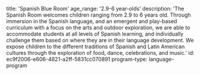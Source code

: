 title: 'Spanish Blue Room'
age_range: '2.9-6 year-olds'
description: 'The Spanish Room welcomes children ranging from 2.9 to 6 years old. Through immersion in the Spanish language, and an emergent and play-based curriculum with a focus on the arts and outdoor exploration, we are able to accommodate students at all levels of Spanish learning, and individually challenge them based on where they are in their language development. We expose children to the different traditions of Spanish and Latin American cultures through the exploration of food, dance, celebrations, and music.'
id: ec9f2006-e606-4821-a2ff-5831cc070891
program-type: language-program
